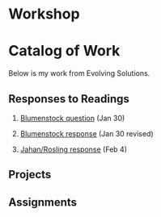 # Workshop
# Catalog of Work
Below is my work from Evolving Solutions.
## Responses to Readings
1. [Blumenstock question](https://wicked-problems.github.io/workshop/blumenstock) (Jan 30)

2. [Blumenstock response](https://mrubin.github.io/workshop/blumenstock) (Jan 30 revised)

3. [Jahan/Rosling response](https://github.com/mrubin3/workshop/blob/master/jahan_rosling.md) (Feb 4)
## Projects
## Assignments
